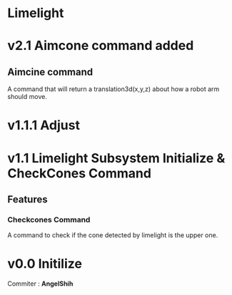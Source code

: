 # Limelight

# v2.1 Aimcone command added

## Aimcine command

A command that will return a translation3d(x,y,z) about how a robot arm should move.

# v1.1.1 Adjust

# v1.1 Limelight Subsystem Initialize & CheckCones Command 

## Features

### Checkcones Command

A command to check if the cone detected by limelight is the upper one.

# v0.0 Initilize

Commiter : **AngelShih**